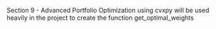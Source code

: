 Section 9 - Advanced Portfolio Optimization using cvxpy will be used heavily in the project to create the function get_optimal_weights
